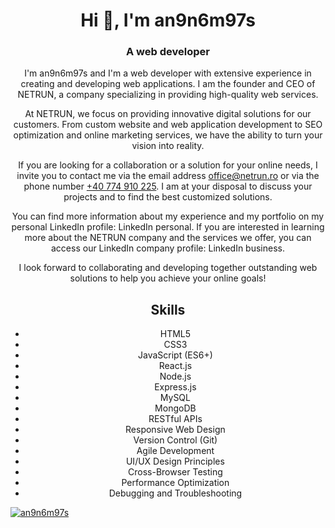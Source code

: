 <h1 align="center">Hi 👋, I'm an9n6m97s</h1>
<h3 align="center">A web developer</h3>
<div align="center">
I'm an9n6m97s and I'm a web developer with extensive experience in creating and developing web applications. I am the founder and CEO of NETRUN, a company specializing in providing high-quality web services.

At NETRUN, we focus on providing innovative digital solutions for our customers. From custom website and web application development to SEO optimization and online marketing services, we have the ability to turn your vision into reality.

If you are looking for a collaboration or a solution for your online needs, I invite you to contact me via the email address office@netrun.ro or via the phone number <a href="https://wa.me/40774910225" >+40 774 910 225</a>. I am at your disposal to discuss your projects and to find the best customized solutions.

You can find more information about my experience and my portfolio on my personal LinkedIn profile: LinkedIn personal. If you are interested in learning more about the NETRUN company and the services we offer, you can access our LinkedIn company profile: LinkedIn business.

I look forward to collaborating and developing together outstanding web solutions to help you achieve your online goals!
  
  <section>
  <h2>Skills</h2>
  <ul>
    <li>HTML5</li>
    <li>CSS3</li>
    <li>JavaScript (ES6+)</li>
    <li>React.js</li>
    <li>Node.js</li>
    <li>Express.js</li>
    <li>MySQL</li>
    <li>MongoDB</li>
    <li>RESTful APIs</li>
    <li>Responsive Web Design</li>
    <li>Version Control (Git)</li>
    <li>Agile Development</li>
    <li>UI/UX Design Principles</li>
    <li>Cross-Browser Testing</li>
    <li>Performance Optimization</li>
    <li>Debugging and Troubleshooting</li>
  </ul>
</section>

<p align="left"> <a href="https://github.com/ryo-ma/github-profile-trophy"><img src="https://github-profile-trophy.vercel.app/?username=an9n6m97s" alt="an9n6m97s" /></a> </p>
</div>
